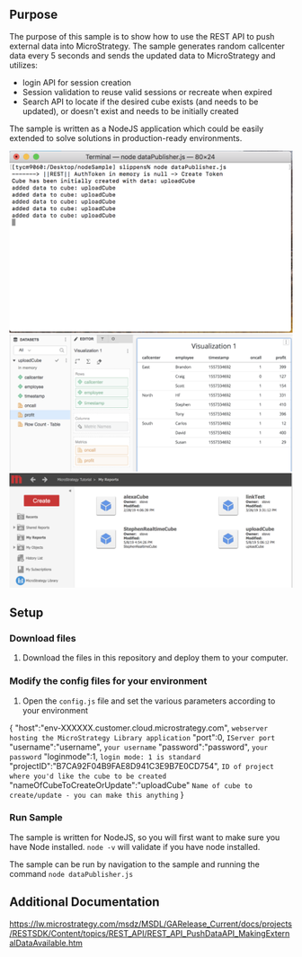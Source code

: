 ## Purpose

The purpose of this sample is to show how to use the REST API to push external data into MicroStrategy. The sample generates random callcenter data every 5 seconds and sends the updated data to MicroStrategy and utilizes:
* login API for session creation
* Session validation to reuse valid sessions or recreate when expired
* Search API to locate if the desired cube exists (and needs to be updated), or doesn't exist and needs to be initially created

The sample is written as a NodeJS application which could be easily extended to solve solutions in production-ready environments. 



<img src="./readmeContent/e2.png"  width="600"/>

<img src="./readmeContent/e1.png"  width="600"/>

<img src="./readmeContent/e3.png"  width="600"/>

## Setup

### Download files

1. Download the files in this repository and deploy them to your computer. 

### Modify the config files for your environment

1. Open the `config.js` file and set the various parameters according to your environment

{
	"host":"env-XXXXXX.customer.cloud.microstrategy.com", `webserver hosting the MicroStrategy Library application`
	"port":0, `IServer port`
	"username":"username",  `your username`
	"password":"password", `your password`
	"loginmode":1, `login mode: 1 is standard`
	"projectID":"B7CA92F04B9FAE8D941C3E9B7E0CD754", `ID of project where you'd like the cube to be created`
	"nameOfCubeToCreateOrUpdate":"uploadCube" `Name of cube to create/update - you can make this anything`
}

### Run Sample
The sample is written for NodeJS, so you will first want to make sure you have Node installed. `node -v` will validate if you have node installed.

The sample can be run by navigation to the sample and running the command `node dataPublisher.js`

## Additional Documentation
https://lw.microstrategy.com/msdz/MSDL/GARelease_Current/docs/projects/RESTSDK/Content/topics/REST_API/REST_API_PushDataAPI_MakingExternalDataAvailable.htm

